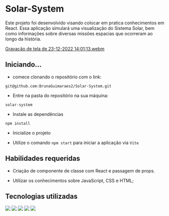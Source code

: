 # Solar-System

Este projeto foi desenvolvido visando colocar em pratica conhecimentos em React.
Essa aplicação simulará uma visualização do Sistema Solar, bem como informações sobre diversas missões espacias que ocorreram ao longo da história.

[Gravação de tela de 23-12-2022 14:01:13.webm](https://user-images.githubusercontent.com/106410357/209373496-26626b91-f4ca-46a6-bd86-8f58974c3d6b.webm)

 
<h2> Iniciando... </h2>

 - comece clonando o repositório com o link: 
 
``` git@github.com:BrunaGuimaraes2/Solar-System.git ```


- Entre na pasta do repositório na sua máquina:

```solar-system```

- Instale as dependências

```npm install```

- Inicialize o projeto

- Utilize o comando ```npm start``` para iniciar a aplicação via ```Vite```

<h2> Habilidades requeridas </h2>

- Criação de componente de classe com React e passagem de props.

- Utilizar os conhecimentos sobre JavaScript, CSS e HTML;

<h2> Tecnologias utilizadas </h2> 


<img src="https://img.shields.io/badge/CSS-239120?&style=for-the-badge&logo=css3&logoColor=white" /> <img src="https://img.shields.io/badge/JavaScript-F7DF1E?style=for-the-badge&logo=javascript&logoColor=black" /> <img src="https://img.shields.io/badge/Node.js-43853D?style=for-the-badge&logo=node.js&logoColor=white" /> <img src="https://img.shields.io/badge/HTML5-E34F26?style=for-the-badge&logo=html5&logoColor=white" /> <img src="https://img.shields.io/badge/React-20232A?style=for-the-badge&logo=react&logoColor=61DAFB" />
